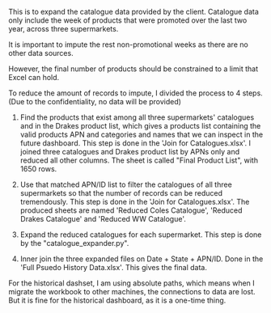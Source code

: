 This is to expand the catalogue data provided by the client.
Catalogue data only include the week of products that were promoted over the last two year, across three supermarkets.

It is important to impute the rest non-promotional weeks as there are no other data sources.

However, the final number of products should be constrained to a limit that Excel can hold.

To reduce the amount of records to impute, I divided the process to 4 steps. (Due to the confidentiality, no data will be provided) 

1. Find the products that exist among all three supermarkets' catalogues and in the Drakes product list, which gives 
a products list containing the valid products APN and categories and names that we can inspect in the future 
dashboard. This step is done in the 'Join for Catalogues.xlsx'. I joined three catalogues and Drakes product list by APNs 
only and reduced all other columns. The sheet is called "Final Product List", with 1650 rows.

2. Use that matched APN/ID list to filter the catalogues of all three supermarkets so that the number of records can be
reduced tremendously. This step is done in the 'Join for Catalogues.xlsx'. The produced sheets are named 'Reduced Coles Catalogue',
'Reduced Drakes Catalogue' and 'Reduced WW Catalogue'.

3. Expand the reduced catalogues for each supermarket. This step is done by the "catalogue_expander.py".

4. Inner join the three expanded files on Date + State + APN/ID. Done in the 'Full Psuedo History Data.xlsx'. This gives the final data.

For the historical dashset, I am using absolute paths, which means when I migrate the workbook to other machines, the connections 
to data are lost. But it is fine for the historical dashboard, as it is a one-time thing.